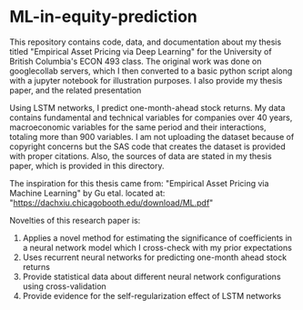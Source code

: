 # ML-in-equity-prediction

This repository contains code, data, and documentation about my thesis titled "Empirical Asset Pricing via Deep Learning" for the University of British Columbia's ECON 493 class. The original work was done on googlecollab servers, which I then converted to a basic python script along with a jupyter notebook for illustration purposes. I also provide my thesis paper, and the related presentation

Using LSTM networks, I predict one-month-ahead stock returns. My data contains fundamental and technical variables for companies over 40 years, macroeconomic variables for the same period and their interactions, totaling more than 900 variables. I am not uploading the dataset because of copyright concerns but the SAS code that creates the dataset is provided with proper citations. Also, the sources of data are stated in my thesis paper, which is provided in this directory.

The inspiration for this thesis came from: "Empirical Asset Pricing via Machine Learning" by Gu etal. located at: "https://dachxiu.chicagobooth.edu/download/ML.pdf"

Novelties of this research paper is:
1) Applies a novel method for estimating the significance of coefficients in a neural network model which I cross-check with my prior expectations
2) Uses recurrent neural networks for predicting one-month ahead stock returns
3) Provide statistical data about different neural network configurations using cross-validation
4) Provide evidence for the self-regularization effect of LSTM networks
